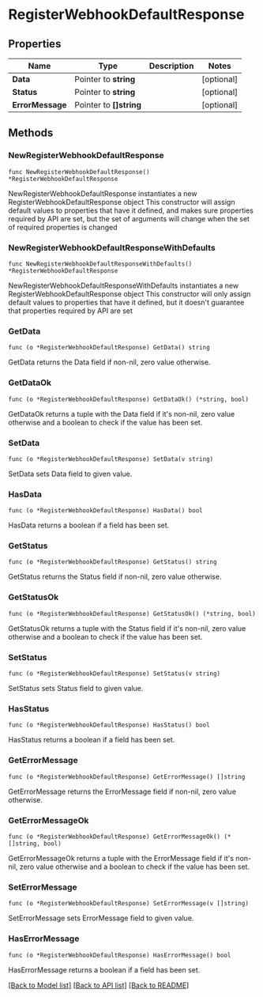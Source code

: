 # RegisterWebhookDefaultResponse

## Properties

Name | Type | Description | Notes
------------ | ------------- | ------------- | -------------
**Data** | Pointer to **string** |  | [optional] 
**Status** | Pointer to **string** |  | [optional] 
**ErrorMessage** | Pointer to **[]string** |  | [optional] 

## Methods

### NewRegisterWebhookDefaultResponse

`func NewRegisterWebhookDefaultResponse() *RegisterWebhookDefaultResponse`

NewRegisterWebhookDefaultResponse instantiates a new RegisterWebhookDefaultResponse object
This constructor will assign default values to properties that have it defined,
and makes sure properties required by API are set, but the set of arguments
will change when the set of required properties is changed

### NewRegisterWebhookDefaultResponseWithDefaults

`func NewRegisterWebhookDefaultResponseWithDefaults() *RegisterWebhookDefaultResponse`

NewRegisterWebhookDefaultResponseWithDefaults instantiates a new RegisterWebhookDefaultResponse object
This constructor will only assign default values to properties that have it defined,
but it doesn't guarantee that properties required by API are set

### GetData

`func (o *RegisterWebhookDefaultResponse) GetData() string`

GetData returns the Data field if non-nil, zero value otherwise.

### GetDataOk

`func (o *RegisterWebhookDefaultResponse) GetDataOk() (*string, bool)`

GetDataOk returns a tuple with the Data field if it's non-nil, zero value otherwise
and a boolean to check if the value has been set.

### SetData

`func (o *RegisterWebhookDefaultResponse) SetData(v string)`

SetData sets Data field to given value.

### HasData

`func (o *RegisterWebhookDefaultResponse) HasData() bool`

HasData returns a boolean if a field has been set.

### GetStatus

`func (o *RegisterWebhookDefaultResponse) GetStatus() string`

GetStatus returns the Status field if non-nil, zero value otherwise.

### GetStatusOk

`func (o *RegisterWebhookDefaultResponse) GetStatusOk() (*string, bool)`

GetStatusOk returns a tuple with the Status field if it's non-nil, zero value otherwise
and a boolean to check if the value has been set.

### SetStatus

`func (o *RegisterWebhookDefaultResponse) SetStatus(v string)`

SetStatus sets Status field to given value.

### HasStatus

`func (o *RegisterWebhookDefaultResponse) HasStatus() bool`

HasStatus returns a boolean if a field has been set.

### GetErrorMessage

`func (o *RegisterWebhookDefaultResponse) GetErrorMessage() []string`

GetErrorMessage returns the ErrorMessage field if non-nil, zero value otherwise.

### GetErrorMessageOk

`func (o *RegisterWebhookDefaultResponse) GetErrorMessageOk() (*[]string, bool)`

GetErrorMessageOk returns a tuple with the ErrorMessage field if it's non-nil, zero value otherwise
and a boolean to check if the value has been set.

### SetErrorMessage

`func (o *RegisterWebhookDefaultResponse) SetErrorMessage(v []string)`

SetErrorMessage sets ErrorMessage field to given value.

### HasErrorMessage

`func (o *RegisterWebhookDefaultResponse) HasErrorMessage() bool`

HasErrorMessage returns a boolean if a field has been set.


[[Back to Model list]](../README.md#documentation-for-models) [[Back to API list]](../README.md#documentation-for-api-endpoints) [[Back to README]](../README.md)


